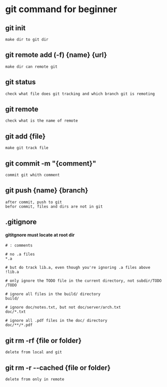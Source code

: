 # git command for beginner
## git init
```
make dir to git dir
```
## git remote add (-f) {name} {url}
```
make dir can remote git
```
## git status
```
check what file does git tracking and which branch git is remoting
```
## git remote
```
check what is the name of remote
```
## git add {file}
```
make git track file
```
## git commit -m "{comment}"
```
commit git whith comment
```
## git push {name} {branch}
```
after commit, push to git
befor commit, files and dirs are not in git
```
## .gitignore
#### gititgnore must locate at root dir
```
# : comments

# no .a files
*.a

# but do track lib.a, even though you're ignoring .a files above
!lib.a

# only ignore the TODO file in the current directory, not subdir/TODO
/TODO

# ignore all files in the build/ directory
build/

# ignore doc/notes.txt, but not doc/server/arch.txt
doc/*.txt

# ignore all .pdf files in the doc/ directory
doc/**/*.pdf
```
## git rm -rf {file or folder}
```
delete from local and git
```
## git rm -r --cached {file or folder}
```
delete from only in remote
```


